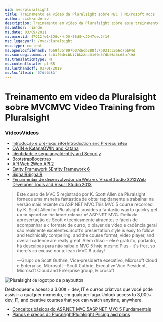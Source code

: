 ```yaml
---
uid: mvc/pluralsight
title: Treinamento em vídeo da Pluralsight sobre MVC | Microsoft Docs
author: rick-anderson
description: Treinamento em vídeo da Pluralsight sobre esse treinamento em vídeo gratuito MVC irá proporcionar a você tudo em funcionamento com o ASP.NET MVC. Ele aborda tudo desde a configuração de desenvolvimento...
ms.author: riande
ms.date: 03/09/2011
ms.assetid: 87612fe1-258c-4f50-88d8-c3047dec3f14
msc.legacyurl: /mvc/pluralsight
msc.type: content
ms.openlocfilehash: 4669f35f897b07d6cb288f57b031cc966c7bb04d
ms.sourcegitcommit: 24b1f6decbb17bb22a45166e5fdb0845c65af498
ms.translationtype: MT
ms.contentlocale: pt-BR
ms.lasthandoff: 03/01/2019
ms.locfileid: "57046483"
---
```

<a name="mvc-video-training-from-pluralsight"></a><span data-ttu-id="43cc7-104">Treinamento em vídeo da Pluralsight sobre MVC</span><span class="sxs-lookup"><span data-stu-id="43cc7-104">MVC Video Training from Pluralsight</span></span>
====================
### <a name="videos"></a><span data-ttu-id="43cc7-105">Vídeos</span><span class="sxs-lookup"><span data-stu-id="43cc7-105">Videos</span></span>

- [<span data-ttu-id="43cc7-106">Introdução e pré-requisitos</span><span class="sxs-lookup"><span data-stu-id="43cc7-106">Introduction and Prerequisites</span></span>](https://pluralsight.com/training/Player?author=scott-allen&name=aspdotnet-mvc5-fundamentals-m1-introduction&mode=live&clip=0&course=aspdotnet-mvc5-fundamentals)
- [<span data-ttu-id="43cc7-107">OWIN e Katana</span><span class="sxs-lookup"><span data-stu-id="43cc7-107">OWIN and Katana</span></span>](https://pluralsight.com/training/Player?author=scott-allen&name=aspdotnet-mvc5-fundamentals-m2-katana&mode=live&clip=0&course=aspdotnet-mvc5-fundamentals)
- [<span data-ttu-id="43cc7-108">Identidade e segurança</span><span class="sxs-lookup"><span data-stu-id="43cc7-108">Identity and Security</span></span>](https://pluralsight.com/training/Player?author=scott-allen&name=aspdotnet-mvc5-fundamentals-m3-identity&mode=live&clip=0&course=aspdotnet-mvc5-fundamentals)
- [<span data-ttu-id="43cc7-109">Bootstrap</span><span class="sxs-lookup"><span data-stu-id="43cc7-109">Bootstrap</span></span>](https://pluralsight.com/training/Player?author=scott-allen&name=aspdotnet-mvc5-fundamentals-m4-bootstrap&mode=live&clip=0&course=aspdotnet-mvc5-fundamentals)
- [<span data-ttu-id="43cc7-110">API Web 2</span><span class="sxs-lookup"><span data-stu-id="43cc7-110">Web API 2</span></span>](https://pluralsight.com/training/Player?author=scott-allen&name=aspdotnet-mvc5-fundamentals-m5-webapi2&mode=live&clip=0&course=aspdotnet-mvc5-fundamentals)
- [<span data-ttu-id="43cc7-111">Entity Framework 6</span><span class="sxs-lookup"><span data-stu-id="43cc7-111">Entity Framework 6</span></span>](https://pluralsight.com/training/Player?author=scott-allen&name=aspdotnet-mvc5-fundamentals-m6-ef6&mode=live&clip=0&course=aspdotnet-mvc5-fundamentals)
- [<span data-ttu-id="43cc7-112">SignalR</span><span class="sxs-lookup"><span data-stu-id="43cc7-112">SignalR</span></span>](https://pluralsight.com/training/Player?author=scott-allen&name=aspdotnet-mvc5-fundamentals-m7-signalr&mode=live&clip=0&course=aspdotnet-mvc5-fundamentals)
- [<span data-ttu-id="43cc7-113">Ferramentas de desenvolvedor da Web e o Visual Studio 2013</span><span class="sxs-lookup"><span data-stu-id="43cc7-113">Web Developer Tools and Visual Studio 2013</span></span>](https://pluralsight.com/training/Player?author=scott-allen&name=aspdotnet-mvc5-fundamentals-m8-visualstudio&mode=live&clip=0&course=aspdotnet-mvc5-fundamentals)

> <span data-ttu-id="43cc7-114">Este curso de MVC 5 registrado por K. Scott Allen da Pluralsight fornece uma maneira fantástica de obter rapidamente a trabalhar na versão mais recente do ASP.NET MVC.</span><span class="sxs-lookup"><span data-stu-id="43cc7-114">This MVC 5 course recorded by K. Scott Allen for Pluralsight provides a fantastic way to quickly get up to speed on the latest release of ASP.NET MVC.</span></span> <span data-ttu-id="43cc7-115">Estilo de apresentação de Scott é tecnicamente atraentes e fáceis de acompanhar e o formato de curso, o player de vídeo e cadência geral são realmente excelentes.</span><span class="sxs-lookup"><span data-stu-id="43cc7-115">Scott's presentation style is easy to follow and technically compelling, and the course format, video player, and overall cadence are really great.</span></span> <span data-ttu-id="43cc7-116">Além disso – ele é gratuito, portanto, há desculpas para não saiba o MVC 5 hoje mesmo!</span><span class="sxs-lookup"><span data-stu-id="43cc7-116">Plus – it's free, so there's no excuse not to learn MVC 5 today!</span></span>
>
> <span data-ttu-id="43cc7-117">&mdash;Grupo de Scott Guthrie, Vice-presidente executivo, Microsoft Cloud e Enterprise, Microsoft</span><span class="sxs-lookup"><span data-stu-id="43cc7-117">&mdash;Scott Guthrie, Executive Vice President, Microsoft Cloud and Enterprise group, Microsoft</span></span>

![Pluralsight de logotipo de playbutton](pluralsight/_static/image1.png)

<span data-ttu-id="43cc7-119">Desbloquear o acesso a 3.000 + dev, IT e cursos criativos que você pode assistir a qualquer momento, em qualquer lugar.</span><span class="sxs-lookup"><span data-stu-id="43cc7-119">Unlock access to 3,000+ dev, IT, and creative courses that you can watch anytime, anywhere.</span></span>

* [<span data-ttu-id="43cc7-120">Conceitos básicos do ASP.NET MVC 5</span><span class="sxs-lookup"><span data-stu-id="43cc7-120">ASP.NET MVC 5 Fundamentals</span></span>](https://www.pluralsight.com/courses/aspdotnet-mvc5-fundamentals)
* [<span data-ttu-id="43cc7-121">Planos e preços do Pluralsight</span><span class="sxs-lookup"><span data-stu-id="43cc7-121">Pluralsight Pricing and plans</span></span>](https://www.pluralsight.com/pricing)
